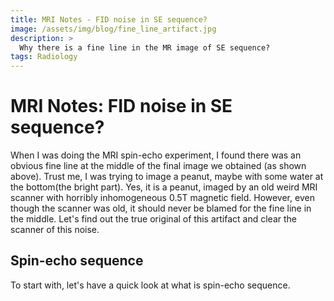 ```yaml
---
title: MRI Notes - FID noise in SE sequence?
image: /assets/img/blog/fine_line_artifact.jpg
description: >
  Why there is a fine line in the MR image of SE sequence?
tags: Radiology
---
```


# MRI Notes: FID noise in SE sequence?
When I was doing the MRI spin-echo experiment, I found there was an obvious fine line at the middle of the final image we obtained
(as shown above). Trust me, I was trying to image a peanut, maybe with some water at the bottom(the bright part). Yes, it is a peanut,
imaged by an old weird MRI scanner with horribly inhomogeneous 0.5T magnetic field. However, even though the scanner was old, it should
never be blamed for the fine line in the middle. Let's find out the true original of this artifact and clear the scanner of this noise.

## Spin-echo sequence
To start with, let's have a quick look at what is spin-echo sequence.
